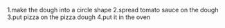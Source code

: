 1.make the dough into a circle shape
2.spread tomato sauce on the dough
3.put pizza on the pizza dough
4.put it in the oven